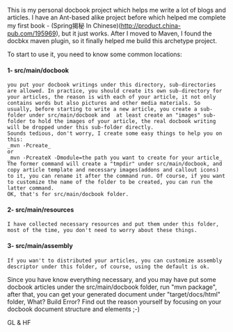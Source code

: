This is my personal docbook project which helps me write a lot of blogs and articles.
I have an Ant-based alike project before which helped me complete my first book - <UnveilSpring>(Spring揭秘 In Chinese)(http://product.china-pub.com/195969), but it just works. After I moved to Maven, I found the docbkx maven plugin, so it finally helped me build this archetype project.

To start to use it, you need to know some common locations:
#### 1- src/main/docbook

	you put your docbook writings under this directory, sub-directories are allowed. In practice, you should create its own sub-directory for your articles, the reason is with each of your article, it not only contains words but also pictures and other media materials. So usually, before starting to write a new article, you create a sub-folder under src/main/docbook and  at least create an "images" sub-folder to hold the images of your article, the real docbook writing will be dropped under this sub-folder directly. 
	Sounds tedious, don't worry, I create some easy things to help you on this:
	_mvn -Pcreate_
	or 
	_mvn -PcreateX -Dmodule=the path you want to create for your article_
	The former command will create a "tmpdir" under src/main/docbook, and copy article template and necessary images(addons and callout icons) to it, you can rename it after the command run. Of course, if you want to customize the name of the folder to be created, you can run the latter command.
	OK, that's for src/main/docbook folder.
	
#### 2- src/main/resources

	I have collected necessary resources and put them under this folder, most of the time, you don't need to worry about these things.
	
#### 3- src/main/assembly

	If you wan't to distributed your articles, you can customize assembly descriptor under this folder, of course, using the default is ok.
	
Since you have know everything necessary, and you may have put some docbook articles under the src/main/docbook folder, run "mvn package", after that, you can get your generated document under "target/docs/html" folder, What? Build Error? Find out the reason yourself by focusing on your docbook document structure and elements ;-)	
	
GL & HF	